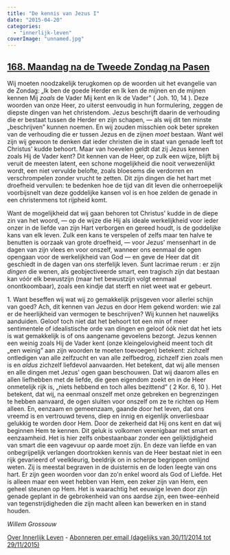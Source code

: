 ```yaml
---
title: "De kennis van Jezus I"
date: "2015-04-20"
categories: 
  - "innerlijk-leven"
coverImage: "unnamed.jpg"
---
```


## [168\. Maandag na de Tweede Zondag na Pasen](http://ift.tt/1HJ2h99)

Wij moeten noodzakelijk terugkomen op de woorden uit het evangelie van de Zondag: „Ik ben de goede Herder en Ik ken de mijnen en de mijnen kennen Mij _zoals_ de Vader Mij kent en Ik de Vader” ( Joh. 10, 14 ). Deze woorden van onze Heer, zo uiterst eenvoudig in hun formulering, zeggen de diepste dingen van het christendom. Jezus beschrijft daarin de verhouding die er bestaat tussen de Herder en zijn schapen, — als wij dit ten minste „beschrijven” kunnen noemen. En wij zouden misschien ook beter spreken van de verhouding die er tussen Jezus en de zijnen _moet_ bestaan. Want wél zijn wij gewoon te denken dat ieder christen die in staat van genade leeft tot Christus' kudde behoort. Maar van hoevelen geldt dat zij Jezus kennen zoals Hij de Vader kent? Dit kennen van de Heer, op zulk een wijze, blijft bij veruit de meesten latent, een schone mogelijkheid die nooit verwezenlijkt wordt, een niet vervulde belofte, zoals bloesems die verdorren en verschrompelen zonder vrucht te zetten. Dit zijn dingen die het hart met droefheid vervullen: te bedenken hoe de tijd van dit leven die onherroepelijk voorbijsnelt van deze goddelijke kansen vol is en hoe zelden de genade in een christenmens tot rijpheid komt.

Want de mogelijkheid dat wij gaan behoren tot Christus' kudde in de diepe zin van het woord, — op de wijze die Hij als ideale werkelijkheid voor ieder onzer in de liefde van zijn Hart verborgen en gereed houdt, is de goddelijke kans van elk leven. Zulk een kans te verspelen of zelfs maar ten halve te benutten is oorzaak van grote droefheid, — voor Jezus' mensenhart in de dagen van zijn vlees en voor onszelf, wanneer ons eenmaal de ogen opengaan voor de werkelijkheid van God — en geve de Heer dat dit geschiedt in de dagen van ons sterfelijk leven. Sunt lacrimae rerum : er zijn _dingen_ die wenen, als geobjectiveerde smart, een tragisch zijn dat bestaan kan vóór elk bewustzijn (maar het bewustzijn volgt eenmaal onontkoombaar), zoals een kindje dat sterft en niet weet wat er gebeurt.

1\. Want beseffen wij wat wij zo gemakkelijk prijsgeven voor allerlei schijn van goed? Ach, dit kennen van Jezus en door Hem gekend worden: wie zal er de heerlijkheid van vermogen te beschrijven? Wij kunnen het nauwelijks aanduiden. Geloof toch niet dat het behoort tot een min of meer sentimentele of idealistische orde van dingen en geloof óók niet dat het iets is wat gemakkelijk is of ons aangename gevoelens bezorgt. Jezus kennen een weinig zoals Hij de Vader kent (onze kleingelovigheid meent toch dit „een weinig” aan zijn woorden te moeten toevoegen) betekent: zichzelf ontledigen van alle zelfzucht en van alle zelfbedrog, zichzelf zien zoals men is en _aldus_ zichzelf liefdevol aanvaarden. Het betekent, dat wij alle mensen en alle dingen met Jezus' ogen gaan beschouwen. Dat wij daarom alles en allen liefhebben met de liefde, die geen eigendom zoekt en in de Heer onmetelijk rijk is, „niets hebbend en toch alles bezittend” ( 2 Kor. 6, 10 ). Het betekent, dat wij, na eenmaal onszelf met onze gebreken en begrenzingen te hebben aanvaard, de ogen sluiten voor onszelf om ze te richten op Hem alleen. En, eenzaam en gemeenzaam, gaande door het leven, dat ons vreemd is en vertrouwd tevens, diep en innig en eigenlijk onverliesbaar gelukkig te worden door Hem. Door de zekerheid dat Hij ons kent en dat wij beginnen Hem te kennen. Dit geluk is volkomen verenigbaar met smart en eenzaamheid. Het is hier zelfs onbestaanbaar zonder een gelijktijdigheid van smart die een vagevuur op aarde moet zijn. En deze van liefde en van onbegrijpelijk verlangen doortrokken kennis van de Heer bestaat niet in een rijk gevarieerd of veelkleurig, beeldrijk on in scherpe begrippen omlijnd weten. Zij is meestal begraven in de duisternis en de loden leegte van ons hart. Er zijn geen woorden voor dan zo'n enkel woord als God of Liefde. Het is alleen maar een weet hebben van Hem, een zeker zijn van Hem, een geheel steunen op Hem. Het is waarachtig het eeuwige leven door zijn genade geplant in de gebrokenheid van ons aardse zijn, een twee-eenheid van tegenstrijdigheden die zijn macht alleen kan bewerken en in stand houden.

_Willem Grossouw_

[Over Innerlijk Leven](http://ift.tt/1y6X5mY) - [Abonneren per email (dagelijks van 30/11/2014 tot 29/11/2015)](http://eepurl.com/9P3DT)

